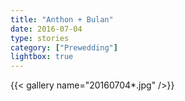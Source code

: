 ```yaml
---
title: "Anthon + Bulan"
date: 2016-07-04
type: stories
category: ["Prewedding"]
lightbox: true
---
```


{{< gallery name="20160704*.jpg" />}}